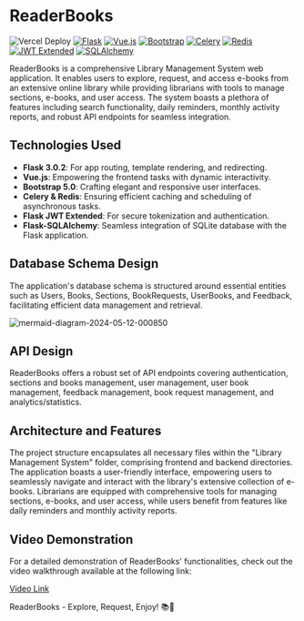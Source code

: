# ReaderBooks
![Vercel Deploy](https://deploy-badge.vercel.app/vercel/library-management-system-blond-phi)
[![Flask](https://img.shields.io/badge/Flask-3.0.2-blue.svg)](https://flask.palletsprojects.com/)
[![Vue.js](https://img.shields.io/badge/Vue.js-Latest-brightgreen.svg)](https://vuejs.org/)
[![Bootstrap](https://img.shields.io/badge/Bootstrap-5.0-purple.svg)](https://getbootstrap.com/)
[![Celery](https://img.shields.io/badge/Celery-Latest-orange.svg)](https://docs.celeryproject.org/en/stable/)
[![Redis](https://img.shields.io/badge/Redis-Latest-red.svg)](https://redis.io/)
[![JWT Extended](https://img.shields.io/badge/Flask__JWT__Extended-Latest-yellowgreen.svg)](https://flask-jwt-extended.readthedocs.io/en/stable/)
[![SQLAlchemy](https://img.shields.io/badge/SQLAlchemy-Latest-lightgrey.svg)](https://www.sqlalchemy.org/)

ReaderBooks is a comprehensive Library Management System web application. It enables users to explore, request, and access e-books from an extensive online library while providing librarians with tools to manage sections, e-books, and user access. The system boasts a plethora of features including search functionality, daily reminders, monthly activity reports, and robust API endpoints for seamless integration.

## Technologies Used

- **Flask 3.0.2**: For app routing, template rendering, and redirecting.
- **Vue.js**: Empowering the frontend tasks with dynamic interactivity.
- **Bootstrap 5.0**: Crafting elegant and responsive user interfaces.
- **Celery & Redis**: Ensuring efficient caching and scheduling of asynchronous tasks.
- **Flask JWT Extended**: For secure tokenization and authentication.
- **Flask-SQLAlchemy**: Seamless integration of SQLite database with the Flask application.

## Database Schema Design

The application's database schema is structured around essential entities such as Users, Books, Sections, BookRequests, UserBooks, and Feedback, facilitating efficient data management and retrieval.

![mermaid-diagram-2024-05-12-000850](https://github.com/shubhusion/Library-Management-System/assets/96301987/fd99eb21-dd8f-4ac2-b3b9-cdd3c84a46ea)


## API Design

ReaderBooks offers a robust set of API endpoints covering authentication, sections and books management, user management, user book management, feedback management, book request management, and analytics/statistics.

## Architecture and Features

The project structure encapsulates all necessary files within the "Library Management System" folder, comprising frontend and backend directories. The application boasts a user-friendly interface, empowering users to seamlessly navigate and interact with the library's extensive collection of e-books. Librarians are equipped with comprehensive tools for managing sections, e-books, and user access, while users benefit from features like daily reminders and monthly activity reports.

## Video Demonstration

For a detailed demonstration of ReaderBooks' functionalities, check out the video walkthrough available at the following link:

[Video Link](https://www.canva.com/design/DAGCrJmC9lA/Ojd2u5rx0qf7G_WCwnoiIQ/watch?utm_content=DAGCrJmC9lA&utm_campaign=designshare&utm_medium=link&utm_source=editor)

ReaderBooks - Explore, Request, Enjoy! 📚🌟
